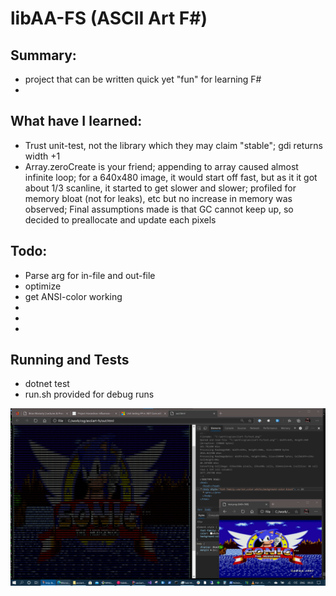 
# libAA-FS (ASCII Art F#)

## Summary:
* project that can be written quick yet "fun" for learning F#
*

## What have I learned:
* Trust unit-test, not the library which they may claim "stable"; gdi returns width +1
* Array.zeroCreate is your friend; appending to array caused almost infinite loop; for a 640x480 image, it would start off fast, but as it it got about 1/3 scanline, it started to get slower and slower; profiled for memory bloat (not for leaks), etc but no increase in memory was observed; Final assumptions made is that GC cannot keep up, so decided to preallocate and update each pixels 

## Todo:
* Parse arg for in-file and out-file
* optimize
* get ANSI-color working
*
*
*

## Running and Tests
* dotnet test
* run.sh provided for debug runs


![Screenshot](Screenshot.png)
